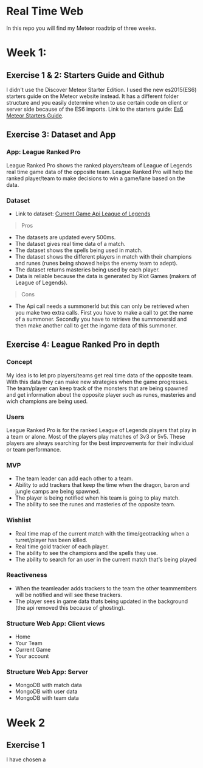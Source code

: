 # Real Time Web
In this repo you will find my Meteor roadtrip of three weeks.

# Week 1:

## Exercise 1 & 2: Starters Guide and Github
I didn't use the Discover Meteor Starter Edition. I used the new es2015(ES6) starters guide on the Meteor website instead. It has a different folder structure and you easily determine when to use certain code on client or server side because of the ES6 imports. Link to the starters guide: [Es6 Meteor Starters Guide](http://guide.meteor.com/structure.html).

## Exercise 3: Dataset and App

### App: League Ranked Pro
League Ranked Pro shows the ranked players/team of League of Legends real time game data of the opposite team. League Ranked Pro will help the ranked player/team to make decisions to win a game/lane based on the data.

### Dataset
* Link to dataset: [Current Game Api League of Legends](https://developer.riotgames.com/api/methods#!/976/3336)

> Pros

* The datasets are updated every 500ms.
* The dataset gives real time data of a match.
* The dataset shows the spells being used in match.
* The dataset shows the different players in match with their champions and runes (runes being showed helps the enemy team to adept).
* The dataset returns masteries being used by each player.
* Data is reliable because the data is generated by Riot Games (makers of League of Legends).

> Cons

* The Api call needs a summonerId but this can only be retrieved when you make two extra calls. First you have to make a call to get the name of a summoner. Secondly you have to retrieve the summonersId and then make another call to get the ingame data of this summoner.

## Exercise 4: League Ranked Pro in depth

### Concept
My idea is to let pro players/teams get real time data of the opposite team. With this data they can make new strategies when the game progresses. The team/player can keep track of the monsters that are being spawned and get information about the opposite player such as runes, masteries and wich champions are being used.

### Users
League Ranked Pro is for the ranked League of Legends players that play in a team or alone. Most of the players play matches of 3v3 or 5v5. These players are always searching for the best improvements for their individual or team performance.

### MVP
* The team leader can add each other to a team.
* Ability to add trackers that keep the time when the dragon, baron and jungle camps are being spawned.
* The player is being notified when his team is going to play match.
* The ability to see the runes and masteries of the opposite team.

### Wishlist
* Real time map of the current match with the time/geotracking when a turret/player has been killed.
* Real time gold tracker of each player.
* The ability to see the champions and the spells they use.
* The ability to search for an user in the current match that's being played

### Reactiveness
* When the teamleader adds trackers to the team the other teammembers will be notified and will see these trackers.
* The player sees in game data thats being updated in the background (the api removed this because of ghosting).

### Structure Web App: Client views
* Home
* Your Team
* Current Game
* Your account

### Structure Web App: Server
* MongoDB with match data
* MongoDB with user data
* MongoDB with team data

# Week 2

## Exercise 1
I have chosen a

